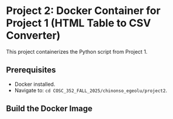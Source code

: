 # Project 2: Docker Container for Project 1 (HTML Table to CSV Converter)

This project containerizes the Python script from Project 1.

## Prerequisites
- Docker installed[](https://www.docker.com/products/docker-desktop).
- Navigate to: `cd COSC_352_FALL_2025/chinonso_egeolu/project2`.

## Build the Docker Image
